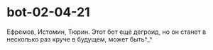 # bot-02-04-21
Ефремов, Истомин, Тюрин.
Этот бот ещё дегроид, но он станет в несколько раз круче в будущем, может быть^_^
